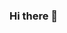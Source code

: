 ### Hi there 👋

<!--
tomMoulard/tomMoulard is a ✨special ✨ repository that you can use to add a README.md to your GitHub profile.
Make sure it’s public and initialize it with a README to get started.
- 🔭 I’m currently working on ...
- 🌱 I’m currently learning ...
- 👯 I’m looking to collaborate on ...
- 🤔 I’m looking for help with ...
- 💬 Ask me about ...
- 📫 How to reach me: ...
- 😄 Pronouns: ...
- ⚡ Fun fact: ...
-->
